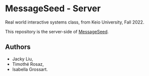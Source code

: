 # MessageSeed - Server

Real world interactive systems class, from Keio University, Fall 2022.

This repository is the server-side of [MessageSeed](https://github.com/jamailun/MessageSeed/).

## Authors

- Jacky Liu,
- Timothé Rosaz,
- Isabella Grossart.
